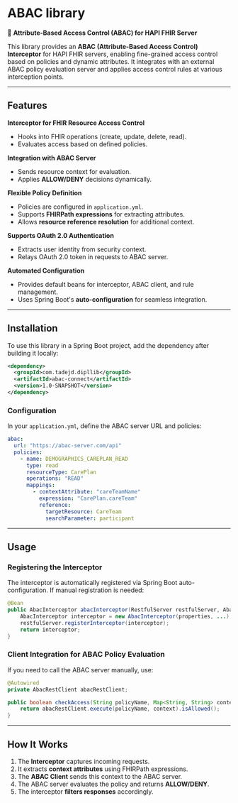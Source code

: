 # **ABAC library**  

🚀 **Attribute-Based Access Control (ABAC) for HAPI FHIR Server**  

This library provides an **ABAC (Attribute-Based Access Control) Interceptor** for HAPI FHIR servers, enabling fine-grained access control based on policies and dynamic attributes. It integrates with an external ABAC policy evaluation server and applies access control rules at various interception points.

---

## **Features**  
**Interceptor for FHIR Resource Access Control**  
- Hooks into FHIR operations (create, update, delete, read).  
- Evaluates access based on defined policies.  

**Integration with ABAC Server**  
- Sends resource context for evaluation.  
- Applies **ALLOW/DENY** decisions dynamically.  

**Flexible Policy Definition**  
- Policies are configured in `application.yml`.  
- Supports **FHIRPath expressions** for extracting attributes.  
- Allows **resource reference resolution** for additional context.  

**Supports OAuth 2.0 Authentication**  
- Extracts user identity from security context.  
- Relays OAuth 2.0 token in requests to ABAC server.  

**Automated Configuration**  
- Provides default beans for interceptor, ABAC client, and rule management.  
- Uses Spring Boot's **auto-configuration** for seamless integration.  

---

## **Installation**  
To use this library in a Spring Boot project, add the dependency after building it locally:  

```xml
<dependency>
  <groupId>com.tadejd.dipllib</groupId>
  <artifactId>abac-connect</artifactId>
  <version>1.0-SNAPSHOT</version>
</dependency>
```

### **Configuration**  
In your `application.yml`, define the ABAC server URL and policies:

```yaml
abac:
  url: "https://abac-server.com/api"
  policies:
    - name: DEMOGRAPHICS_CAREPLAN_READ
      type: read
      resourceType: CarePlan
      operations: "READ"
      mappings:
        - contextAttribute: "careTeamName"
          expression: "CarePlan.careTeam"
          reference:
            targetResource: CareTeam
            searchParameter: participant
```

---

## **Usage**  

### **Registering the Interceptor**  
The interceptor is automatically registered via Spring Boot auto-configuration. If manual registration is needed:

```java
@Bean
public AbacInterceptor abacInterceptor(RestfulServer restfulServer, AbacProperties properties) {
    AbacInterceptor interceptor = new AbacInterceptor(properties, ...);
    restfulServer.registerInterceptor(interceptor);
    return interceptor;
}
```

### **Client Integration for ABAC Policy Evaluation**  
If you need to call the ABAC server manually, use:

```java
@Autowired
private AbacRestClient abacRestClient;

public boolean checkAccess(String policyName, Map<String, String> context) {
    return abacRestClient.execute(policyName, context).isAllowed();
}
```

---

## **How It Works**  
1. The **Interceptor** captures incoming requests.  
2. It extracts **context attributes** using FHIRPath expressions.  
3. The **ABAC Client** sends this context to the ABAC server.  
4. The ABAC server evaluates the policy and returns **ALLOW/DENY**.  
5. The interceptor **filters responses** accordingly.  
